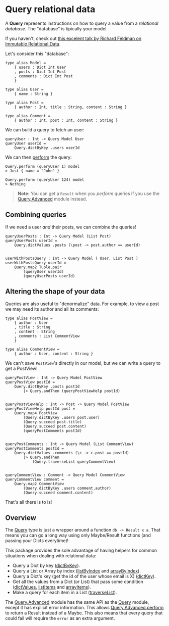 # Query relational data

A **Query** represents instructions on how to query a value from a _relational database_.
The "database" is tipically your model.

If you haven't, check out [this excelent talk by Richard Feldman on Immutable Relational Data](https://www.youtube.com/watch?v=28OdemxhfbU).

Let's consider this "database":

    type alias Model =
        { users : Dict Int User
        , posts : Dict Int Post
        , comments : Dict Int Post
        }
    
    type alias User =
        { name : String }
    
    type alias Post =
        { author : Int, title : String, content : String }
    
    type alias Comment =
        { author : Int, post : Int, content : String }

We can build a query to fetch an user:

    queryUser : Int -> Query Model User
    queryUser userId =
        Query.dictByKey .users userId

We can then [perform](Query#perform) the query:

    Query.perform (queryUser 1) model
    > Just { name = "John" }

    Query.perform (queryUser 124) model
    > Nothing

> **Note:** You can get a `Result` when you *perform* queries if you use the [Query.Advanced](Query.Advanced) module instead.

## Combining queries

If we need a user *and* their posts, we can combine the queries!

    queryUserPosts : Int -> Query Model (List Post)
    queryUserPosts userId =
        Query.dictValues .posts (\post -> post.author == userId)


    userWithPostsQuery : Int -> Query Model ( User, List Post )
    userWithPostsQuery userId =
        Query.map2 Tuple.pair
            (queryUser userId)
            (queryUserPosts userId)

## Altering the shape of your data

Queries are also useful to "denormalize" data. For example, to view a post we may need its author and all its comments:

    type alias PostView =
        { author : User
        , title : String
        , content : String
        , comments : List CommentView
        }
    
    type alias CommentView =
        { author : User, content : String }


We can't save `PostView`'s directly in our model, but we can write a query to get a PostView!

    queryPostView : Int -> Query Model PostView
    queryPostView postId =
        Query.dictByKey .posts postId
            |> Query.andThen (queryPostViewHelp postId)
    

    queryPostViewHelp : Int -> Post -> Query Model PostView
    queryPostViewHelp postId post =
        Query.map4 PostView
            (Query.dictByKey .users post.user)
            (Query.succeed post.title)
            (Query.succeed post.content)
            (queryPostComments postId)
    

    queryPostComments : Int -> Query Model (List CommentView)
    queryPostComments postId =
        Query.dictValues .comments (\c -> c.post == postId)
            |> Query.andThen
                (Query.traverseList queryCommentView)


    queryCommentView : Comment -> Query Model CommentView
    queryCommentView comment =
        Query.map2 CommentView
            (Query.dictByKey .users comment.author)
            (Query.succeed comment.content)


That's all there is to is!

## Overview

The [Query](Query#Query) type is just a wrapper around a function `db -> Result x a`. That means you can go a long way using only Maybe/Result functions (and passing your Dicts everytime)!

This package provides the sole advantage of having helpers for common situations when dealing with relational data:

- Query a Dict by key ([dictByKey](Query#dictByKey)).
- Query a List or Array by index ([listByIndex](Query#listByIndex) and [arrayByIndex](Query#arrayByIndex)).
- Query a Dict's key (get the id of the user whose email is X) ([dictKey](Query#dictKey)).
- Get all the values from a Dict (or List) that pass some condition ([dictValues](Query#dictValues), [listItems](Query#listItems) and [arrayItems](Query#arrayItems)).
- Make a query for each item in a List ([traverseList](Query#traverseList)).


The [Query.Advanced](Query.Advanced) module has the same API as the [Query](Query) module, except it has explicit error information. This allows [Query.Advanced.perform](Query.Advanced#perform) to return a Result instead of a Maybe. This also means that every query that could fail will require the `error` as an extra argument.

